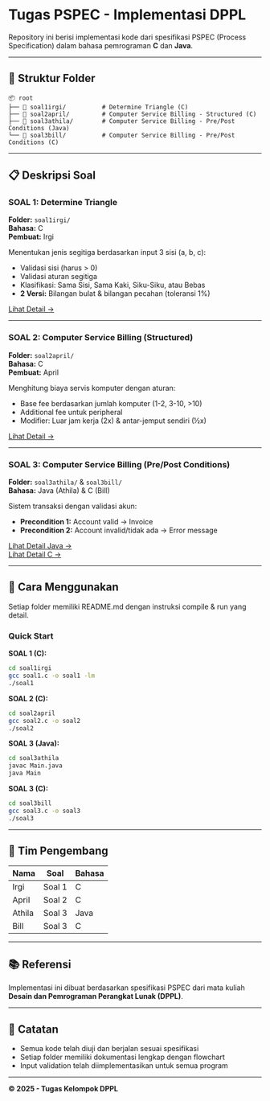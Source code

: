 # Tugas PSPEC - Implementasi DPPL

Repository ini berisi implementasi kode dari spesifikasi PSPEC (Process Specification) dalam bahasa pemrograman **C** dan **Java**.

---

## 📁 Struktur Folder

```
📦 root
├── 📂 soal1irgi/          # Determine Triangle (C)
├── 📂 soal2april/         # Computer Service Billing - Structured (C)
├── 📂 soal3athila/        # Computer Service Billing - Pre/Post Conditions (Java)
└── 📂 soal3bill/          # Computer Service Billing - Pre/Post Conditions (C)
```

---

## 📋 Deskripsi Soal

### SOAL 1: Determine Triangle
**Folder:** `soal1irgi/`  
**Bahasa:** C  
**Pembuat:** Irgi

Menentukan jenis segitiga berdasarkan input 3 sisi (a, b, c):
- Validasi sisi (harus > 0)
- Validasi aturan segitiga
- Klasifikasi: Sama Sisi, Sama Kaki, Siku-Siku, atau Bebas
- **2 Versi:** Bilangan bulat & bilangan pecahan (toleransi 1%)

[Lihat Detail →](./soal1irgi/README.md)

---

### SOAL 2: Computer Service Billing (Structured)
**Folder:** `soal2april/`  
**Bahasa:** C  
**Pembuat:** April

Menghitung biaya servis komputer dengan aturan:
- Base fee berdasarkan jumlah komputer (1-2, 3-10, >10)
- Additional fee untuk peripheral
- Modifier: Luar jam kerja (2x) & antar-jemput sendiri (½x)

[Lihat Detail →](./soal2april/README.md)

---

### SOAL 3: Computer Service Billing (Pre/Post Conditions)
**Folder:** `soal3athila/` & `soal3bill/`  
**Bahasa:** Java (Athila) & C (Bill)

Sistem transaksi dengan validasi akun:
- **Precondition 1:** Account valid → Invoice
- **Precondition 2:** Account invalid/tidak ada → Error message

[Lihat Detail Java →](./soal3athila/README.md)  
[Lihat Detail C →](./soal3bill/README.md)

---

## 🚀 Cara Menggunakan

Setiap folder memiliki README.md dengan instruksi compile & run yang detail.

### Quick Start

**SOAL 1 (C):**
```bash
cd soal1irgi
gcc soal1.c -o soal1 -lm
./soal1
```

**SOAL 2 (C):**
```bash
cd soal2april
gcc soal2.c -o soal2
./soal2
```

**SOAL 3 (Java):**
```bash
cd soal3athila
javac Main.java
java Main
```

**SOAL 3 (C):**
```bash
cd soal3bill
gcc soal3.c -o soal3
./soal3
```

---

## 👥 Tim Pengembang

| Nama | Soal | Bahasa |
|------|------|--------|
| Irgi | Soal 1 | C |
| April | Soal 2 | C |
| Athila | Soal 3 | Java |
| Bill | Soal 3 | C |

---

## 📚 Referensi

Implementasi ini dibuat berdasarkan spesifikasi PSPEC dari mata kuliah **Desain dan Pemrograman Perangkat Lunak (DPPL)**.

---

## 📝 Catatan

- Semua kode telah diuji dan berjalan sesuai spesifikasi
- Setiap folder memiliki dokumentasi lengkap dengan flowchart
- Input validation telah diimplementasikan untuk semua program

---

**© 2025 - Tugas Kelompok DPPL**